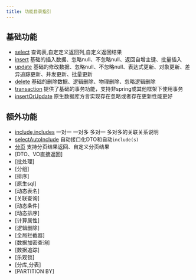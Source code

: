 ```yaml
---
title: 功能目录指引
---
```


## 基础功能
- [select](/easy-query-doc/ability/select) 查询表,自定定义返回列,自定义返回结果
- [insert](/easy-query-doc/ability/insert) 基础的插入数据、忽略null、不忽略null、返回自增主键、批量插入
- [update](/easy-query-doc/ability/update) 基础的修改数据、忽略null、不忽略null、表达式更新、对象更新、差异追踪更新、并发更新、批量更新
- [delete](/easy-query-doc/ability/delete) 基础的删除数据、逻辑删除、物理删除、忽略逻辑删除
- [transaction](/easy-query-doc/ability/transaction) 提供了基础的事务功能，支持非spring或其他框架下使用事务
- [insertOrUpdate](/easy-query-doc/ability/insertOrUpdate) 原生数据库方言实现存在忽略或者存在更新性能更好

## 额外功能
- [include,includes](/easy-query-doc/query/relation) 一对一 一对多 多对一 多对多的关联关系说明
- [selectAutoInclude](/easy-query-doc/query/select-auto-include) 自动接口化DTO和自动`include(s)`
- [分页](/easy-query-doc/query/paging) 支持分页结果返回、自定义分页结果
- [DTO、VO直接返回]
- [批处理]
- [分组]
- [排序]
- [原生sql]
- [动态表名]
- [关联查询]
- [动态条件]
- [动态排序]
- [计算属性]
- [逻辑删除]
- [全局拦截器]
- [数据加密查询]
- [数据追踪]
- [乐观锁]
- [分库,分表]
- [PARTITION BY]